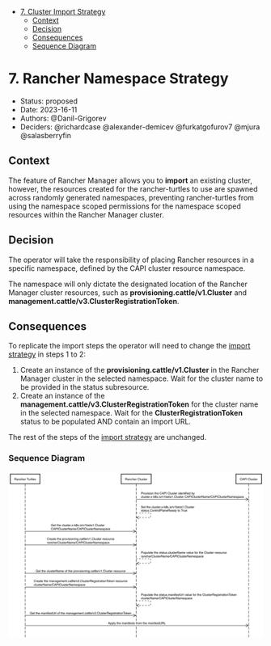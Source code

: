 <!-- START doctoc generated TOC please keep comment here to allow auto update -->
<!-- DON'T EDIT THIS SECTION, INSTEAD RE-RUN doctoc TO UPDATE -->

- [7. Cluster Import Strategy](#7-cluster-import-strategy)
  - [Context](#context)
  - [Decision](#decision)
  - [Consequences](#consequences)
  - [Sequence Diagram](#sequence-diagram)

<!-- END doctoc generated TOC please keep comment here to allow auto update -->

# 7. Rancher Namespace Strategy

- Status: proposed
- Date: 2023-16-11
- Authors: @Danil-Grigorev
- Deciders: @richardcase @alexander-demicev @furkatgofurov7 @mjura @salasberryfin

## Context

The feature of Rancher Manager allows you to **import** an existing cluster, however, the resources created for the rancher-turtles to use are spawned across randomly generated namespaces, preventing rancher-turtles from using the namespace scoped permissions for the namespace scoped resources within the Rancher Manager cluster.

## Decision

The operator will take the responsibility of placing Rancher resources in a specific namespace, defined by the CAPI cluster resource namespace.

The namespace will only dictate the designated location of the Rancher Manager cluster resources, such as **provisioning.cattle/v1.Cluster** and **management.cattle/v3.ClusterRegistrationToken**.

## Consequences

To replicate the import steps the operator will need to change the [import strategy][] in steps 1 to 2:

1. Create an instance of the **provisioning.cattle/v1.Cluster** in the Rancher Manager cluster in the selected namespace. Wait for the cluster name to be provided in the status subresource.
1. Create an instance of the **management.cattle/v3.ClusterRegistrationToken** for the cluster name in the selected namespace. Wait for the **ClusterRegistrationToken** status to be populated AND contain an import URL.

The rest of the steps of the [import strategy][] are unchanged.

[import strategy]: ./0006-import-strategy.md#consequences

### Sequence Diagram

![diagram](./images/import-sequence.png)

